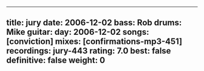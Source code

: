 
---
title: jury
date: 2006-12-02
bass:	Rob
drums:	Mike
guitar:	
day: 2006-12-02
songs: [conviction]
mixes: [confirmations-mp3-451]
recordings: jury-443
rating: 7.0
best: false
definitive: false
weight: 0
---

